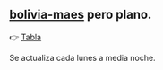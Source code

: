 ## [bolivia-maes](https://github.com/BoliviaMaes/bolivia-maes/) pero plano.

👉 [Tabla](data/maes.csv)

Se actualiza cada lunes a media noche.
